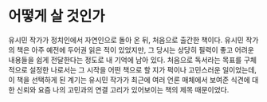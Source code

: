 # 어떻게 살 것인가

유시민 작가가 정치인에서 자연인으로 돌아 온 뒤, 처음으로 출간한 책이다. 유시민 작가의 책은 아주 예전에 두어권 읽은 적이 있었지만, 그 당시는 상당히 필력이 좋고 어려운 내용들을 쉽게 전달한다는 정도로 내 기억에 남아 있다. 처음으로 독서라는 목표를 구체적으로 설정한 나로서는 그 시작을 어떤 책으로 할 지가 퍽이나 고민스러운 일이었는데, 이 책을 선택하게 된 계기는 유시민 작가가 최근에 여러 언론 매체에서 보여준 식견에 대한 신뢰와  요즘 나의 고민과의 연결 고리가 있어보이는 책의 제목 때문이었다. 

